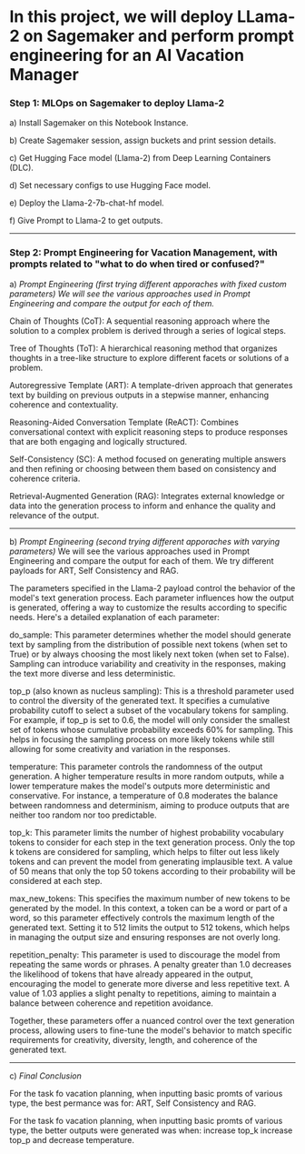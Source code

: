 # In this project, we will deploy LLama-2 on Sagemaker and perform prompt engineering for an AI Vacation Manager


### Step 1: MLOps on Sagemaker to deploy Llama-2
a) Install Sagemaker on this Notebook Instance.

b) Create Sagemaker session, assign buckets and print session details.

c) Get Hugging Face model (Llama-2) from Deep Learning Containers (DLC).

d) Set necessary configs to use Hugging Face model.

e) Deploy the Llama-2-7b-chat-hf model.

f) Give Prompt to Llama-2 to get outputs.

___________________________________________________________________________________________________________________


### Step 2: Prompt Engineering for Vacation Management, with prompts related to "what to do when tired or confused?"

a) *Prompt Engineering (first trying different apporaches with fixed custom parameters)
We will see the various approaches used in Prompt Engineering and compare the output for each of them.*

Chain of Thoughts (CoT): A sequential reasoning approach where the solution to a complex problem is derived through a series of logical steps.

Tree of Thoughts (ToT): A hierarchical reasoning method that organizes thoughts in a tree-like structure to explore different facets or solutions of a problem.

Autoregressive Template (ART): A template-driven approach that generates text by building on previous outputs in a stepwise manner, enhancing coherence and contextuality.

Reasoning-Aided Conversation Template (ReACT): Combines conversational context with explicit reasoning steps to produce responses that are both engaging and logically structured.

Self-Consistency (SC): A method focused on generating multiple answers and then refining or choosing between them based on consistency and coherence criteria.

Retrieval-Augmented Generation (RAG): Integrates external knowledge or data into the generation process to inform and enhance the quality and relevance of the output.

***

b) *Prompt Engineering (second trying different apporaches with varying parameters)*
We will see the various approaches used in Prompt Engineering and compare the output for each of them. We try different payloads for ART, Self Consistency and RAG.

The parameters specified in the Llama-2 payload control the behavior of the model's text generation process. Each parameter influences how the output is generated, offering a way to customize the results according to specific needs. Here's a detailed explanation of each parameter:

do_sample: This parameter determines whether the model should generate text by sampling from the distribution of possible next tokens (when set to True) or by always choosing the most likely next token (when set to False). Sampling can introduce variability and creativity in the responses, making the text more diverse and less deterministic.

top_p (also known as nucleus sampling): This is a threshold parameter used to control the diversity of the generated text. It specifies a cumulative probability cutoff to select a subset of the vocabulary tokens for sampling. For example, if top_p is set to 0.6, the model will only consider the smallest set of tokens whose cumulative probability exceeds 60% for sampling. This helps in focusing the sampling process on more likely tokens while still allowing for some creativity and variation in the responses.

temperature: This parameter controls the randomness of the output generation. A higher temperature results in more random outputs, while a lower temperature makes the model's outputs more deterministic and conservative. For instance, a temperature of 0.8 moderates the balance between randomness and determinism, aiming to produce outputs that are neither too random nor too predictable.

top_k: This parameter limits the number of highest probability vocabulary tokens to consider for each step in the text generation process. Only the top k tokens are considered for sampling, which helps to filter out less likely tokens and can prevent the model from generating implausible text. A value of 50 means that only the top 50 tokens according to their probability will be considered at each step.

max_new_tokens: This specifies the maximum number of new tokens to be generated by the model. In this context, a token can be a word or part of a word, so this parameter effectively controls the maximum length of the generated text. Setting it to 512 limits the output to 512 tokens, which helps in managing the output size and ensuring responses are not overly long.

repetition_penalty: This parameter is used to discourage the model from repeating the same words or phrases. A penalty greater than 1.0 decreases the likelihood of tokens that have already appeared in the output, encouraging the model to generate more diverse and less repetitive text. A value of 1.03 applies a slight penalty to repetitions, aiming to maintain a balance between coherence and repetition avoidance.

Together, these parameters offer a nuanced control over the text generation process, allowing users to fine-tune the model's behavior to match specific requirements for creativity, diversity, length, and coherence of the generated text.

***

c) *Final Conclusion*

For the task fo vacation planning, when inputting basic promts of various type, the best permance was for: ART, Self Consistency and RAG.

For the task fo vacation planning, when inputting basic promts of various type, the better outputs were generated was when: increase top_k increase top_p and decrease temperature.

